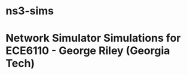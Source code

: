 ns3-sims
========

Network Simulator Simulations for ECE6110 - George Riley (Georgia Tech)
========================================================================
